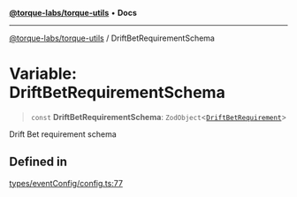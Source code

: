[**@torque-labs/torque-utils**](../README.md) • **Docs**

***

[@torque-labs/torque-utils](../README.md) / DriftBetRequirementSchema

# Variable: DriftBetRequirementSchema

> `const` **DriftBetRequirementSchema**: `ZodObject`\<[`DriftBetRequirement`](../type-aliases/DriftBetRequirement.md)\>

Drift Bet requirement schema

## Defined in

[types/eventConfig/config.ts:77](https://github.com/torque-labs/torque-utils/blob/c76fb4101d477d1e8e6fb4f5de7a277964527c27/types/eventConfig/config.ts#L77)
